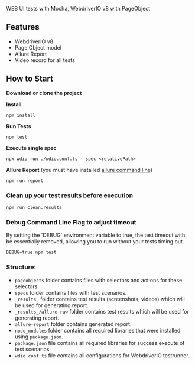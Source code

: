 
WEB UI tests with Mocha, WebdriverIO v8 with PageObject

## Features
- WebdriverIO v8
- Page Object model
- Allure Report
- Video record for all tests

## How to Start

**Download or clone the project**

**Install**

```npm install```

**Run Tests**

```npm test```

**Execute single spec**

`npx wdio run ./wdio.conf.ts --spec <relativePath>`

**Allure Report**
(you must have installed [allure command line](https://www.npmjs.com/package/allure-commandline))

```npm run report```

### Clean up your test results before execution

`npm run clean.results`

### Debug Command Line Flag to adjust timeout

By setting the 'DEBUG' environment variable to true, the test timeout with be essentially removed, 
allowing you to run without your tests timing out. 

`DEBUG=true npm test`

 
### Structure: 
* `pageobjects` folder contains files with selectors and actions for these selectors.
* `specs` folder contains files with test scenarios.
* `_results_` folder contains test results (screenshots, videos) which will be used for generating report.
* `_results_/allure-raw` folder contains test results which will be used for generating report.
* `allure-report` folder contains generated report.
* `node_modules` folder contains all required libraries that were installed using `package.json`.
* `package.json` file contains all required libraries for success execute of test scenarios.
* `wdio.conf.ts` file contains all configurations for WebdriverIO testrunner.